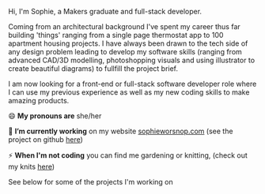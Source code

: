Hi, I'm Sophie, a Makers graduate and full-stack developer. 

Coming from an architectural background I've spent my career thus far building 'things' ranging from a single page thermostat app to 100 apartment housing projects. I have always been drawn to the tech side of any design problem leading to develop my software skills (ranging from advanced CAD/3D modelling, photoshopping visuals and using illustrator to create beautiful diagrams) to fullfill the project brief.

I am now looking for a front-end or full-stack software developer role where I can use my previous experience as well as my new coding skills to make amazing products.

 😄  **My pronouns are**  she/her

 🔭  **I’m currently working** on my website [sophieworsnop.com](https://sophieworsnop.com) (see the project on github [here](https://github.com/sophiewo/sophieworsnop.com))

 ⚡ **When I'm not coding** you can find me gardening or knitting, (check out my knits [here](https://www.instagram.com/sophieknits_/))
 
 See below for some of the projects I'm working on

